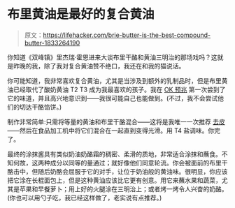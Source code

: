 # 布里黄油是最好的复合黄油

> 原文：<https://lifehacker.com/brie-butter-is-the-best-compound-butter-1833264190>

你知道《双峰镇》里杰瑞·霍恩进来大谈布里干酪和黄油三明治的那场戏吗？这就是昨晚的我，除了我对复合黄油赞不绝口，我还在和我的猫说话。



你可能知道，我非常喜欢复合黄油，尤其是当涉及到额外的乳制品时，但是布里黄油已经取代了酸奶黄油 T2 T3 成为我最喜欢的孩子。我在 [OK 预兆](https://www.okomens.com) 第一次尝到了它的味道，并且高兴地意识到——我很可能自己也能做到。(不过，我不会尝试他们的切达干酪馅饼。)

制作非常简单:只需将等量的黄油和布里干酪混合——这将是我唯一一次推荐 [去皮](https://skillet.lifehacker.com/you-can-probably-eat-that-cheese-rind-1833100383)——然后在食品加工机中将它们混合在一起直到变得光滑。用 T4 盐调味。你完了。

最终的涂抹酱具有类似奶油奶酪霜的稠密、柔滑的质地，非常适合涂抹和蘸食。不知何故，这两种成分以同等的量通过；就好像他们同意轮流。你会被面前的布里干酪击中，但随后奶酪会屈服于它的对手，让位于奶油般的黄油味。很明显，你应该把它涂在长棍面包上，但是这种黄油应该比它更有创意。用它来蘸水果和蔬菜，尤其是苹果和早餐萝卜；用上好的火腿涂在三明治上；或者烤一烤令人兴奋的奶酪。(你也可以用勺子吃，我已经这样做了，老实说有点推荐。)